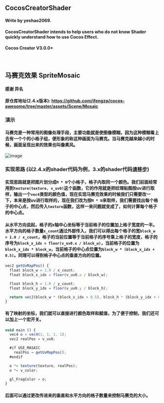 ## CocosCreatorShader
#### Write by yeshao2069.
#### CocosCreatorShader intends to help users who do not know Shader quickly understand how to use Cocos Effect.
#### Cocos Creator V3.0.0+
&nbsp;

## 马赛克效果  SpriteMosaic
#### 感谢 异名 
#### 原仓库地址(2.4.x版本): https://github.com/ifengzp/cocos-awesome/tree/master/assets/Scene/Mosaic
### 演示
#### 马赛克是一种常用的图像处理手段，主要功能就是使图像模糊，因为这种模糊看上去有一个个的小格子组，便形象的称这种画面为马赛克。当马赛克越来越小的时候，画面呈现出来的效果也叫像素风。
![image](https://gitee.com/yeshaohelpme/ShaderDemoImageLibrary/raw/master/image/SpriteMosaic.gif)
### 实现思路 (以2.4.x的shader代码为例，3.x的shader代码[请移步](https://gitee.com/yeshao2069/cocos-creator-shader/blob/v3.0.0/SpriteEffect/SpriteMosaic/assets/res/shader/Mosaic.effect))
#### 实现思路就是把图片划分成`M * N`个小格子，格子内取同一个颜色。我们前面经常用到`texture(texture, v_uv0)`这个函数，它的作用就是把纹理贴图按uv进行取样，输出一个`vec4`类型的颜色值，现在实现马赛克效果的时候我们只需要改一下，本来是按uv进行取样的，现在我们改为按`M * N`来取样，我们需要找出每个格子的中心点，然后传入`texture`函数，这样一来问题就变成了，如何计算每个格子的中心点。
#### 从水平方向说起，格子的x轴中心坐标等于当前格子的位置加上格子宽度的一半。水平方向的格子数量`x_count`通过外部传入，我们可以得出每个格子的宽`block_w = 1.0 / x_count`，格子的当前位置等于当前格子的序号乘上格子的宽度，格子的序号为`block_x_idx = floor(v_uv0.x / block_w)`，当前格子的位置为`block_x_idx * block_w`，当前格子的中心点位置为`block_w * (block_x_idx + 0.5)`。同理可以得到格子中心点的垂直方向的位置。
```ts
vec2 getUvMapPos() {
  float block_w = 1.0 / x_count;
  float block_x_idx = floor(v_uv0.x / block_w);

  float block_h = 1.0 / y_count;
  float block_y_idx = floor(v_uv0.y / block_h);

  return vec2(block_w * (block_x_idx + 0.5), block_h * (block_y_idx + 0.5));
}
```
#### 有了映射的坐标，我们就可以直接进行颜色取样和赋值，为了便于控制，我们还可以加上一个宏开关。
```ts
void main () {
  vec4 o = vec4(1, 1, 1, 1);
  vec2 realPos = v_uv0;

  #if USE_MASAIC
    realPos = getUvMapPos();
  #endif

  o *= texture(texture, realPos);
  o *= v_color;

  gl_FragColor = o;
}
```
#### 后面可以通过更改传进来的垂直和水平方向的格子数量来控制马赛克的大小。